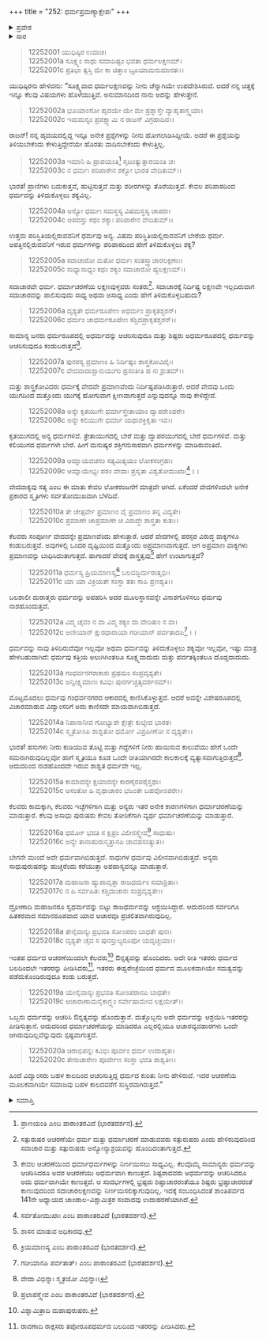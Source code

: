 +++
title = "252: ಧರ್ಮಪ್ರಮಣ್ಯಾಕ್ಷೇಪಃ"
+++

<details><summary>ಪ್ರವೇಶ</summary>


।।   ಓಂ ಓಂ ನಮೋ ನಾರಾಯಣಾಯ।।   ಶ್ರೀ ವೇದವ್ಯಾಸಾಯ ನಮಃ ।।

ಶ್ರೀ ಕೃಷ್ಣದ್ವೈಪಾಯನ ವೇದವ್ಯಾಸ ವಿರಚಿತ  

**ಶ್ರೀ ಮಹಾಭಾರತ**

**ಶಾಂತಿ ಪರ್ವ**

**ಮೋಕ್ಷಧರ್ಮ ಪರ್ವ**

**ಅಧ್ಯಾಯ 252**


</details>

<details><summary>ಸಾರ</summary>

ಯುಧಿಷ್ಠಿರನು ಧರ್ಮದ ಕುರಿತಾದ ಸಂದೇಹಗಳನ್ನು ಹೇಳಿಕೊಳ್ಳುವುದು (1-20).


</details>


> 12252001 ಯುಧಿಷ್ಠಿರ ಉವಾಚ।   
12252001a ಸೂಕ್ಷ್ಮಂ ಸಾಧು ಸಮಾದಿಷ್ಟಂ ಭವತಾ ಧರ್ಮಲಕ್ಷಣಮ್।  
12252001c ಪ್ರತಿಭಾ ತ್ವಸ್ತಿ ಮೇ ಕಾ ಚಿತ್ತಾಂ ಬ್ರೂಯಾಮನುಮಾನತಃ।।

ಯುಧಿಷ್ಠಿರನು ಹೇಳಿದನು: “ಸೂಕ್ಷ್ಮವಾದ ಧರ್ಮಲಕ್ಷಣವನ್ನು ನೀನು ಚೆನ್ನಾಗಿಯೇ ಉಪದೇಶಿಸಿರುವೆ. ಆದರೆ ನನ್ನ ಚಿತ್ತಕ್ಕೆ ಇನ್ನೂ ಕೆಲವು ವಿಷಯಗಳು ಹೊಳೆಯುತ್ತಿವೆ. ಅನುಮಾನದಿಂದ ನಾನು ಅದನ್ನು ಹೇಳುತ್ತೇನೆ.

> 12252002a ಭೂಯಾಂಸೋ ಹೃದಯೇ ಯೇ ಮೇ ಪ್ರಶ್ನಾಸ್ತೇ ವ್ಯಾಹೃತಾಸ್ತ್ವಯಾ।  
12252002c ಇಮಮನ್ಯಂ ಪ್ರವಕ್ಷ್ಯಾಮಿ ನ ರಾಜನ್ ವಿಗ್ರಹಾದಿವ।।

ರಾಜನ್! ನನ್ನ ಹೃದಯದಲ್ಲಿದ್ದ ಇನ್ನೂ ಅನೇಕ ಪ್ರಶ್ನೆಗಳನ್ನು ನೀನು ಹೋಗಲಾಡಿಸಿದ್ದೀಯೆ. ಅದರೆ ಈ ಪ್ರಶ್ನೆಯನ್ನು ತಿಳಿಯಬೇಕೆಂದು ಕೇಳುತ್ತಿದ್ದೇನೆಯೇ ಹೊರತು ವಾದಿಸಬೇಕೆಂದು ಕೇಳುತ್ತಿಲ್ಲ.

> 12252003a ಇಮಾನಿ ಹಿ ಪ್ರಾಪಯಂತಿ[^1] ಸೃಜಂತ್ಯುತ್ತಾರಯಂತಿ ಚ।  
12252003c ನ ಧರ್ಮಃ ಪರಿಪಾಠೇನ ಶಕ್ಯೋ ಭಾರತ ವೇದಿತುಮ್।।

ಭಾರತ! ಪ್ರಾಣಿಗಳು ಬದುಕುತ್ತವೆ, ಹುಟ್ಟಿಸುತ್ತವೆ ಮತ್ತು ಶರೀರಗಳನ್ನು ತೊರೆಯುತ್ತವೆ. ಕೇವಲ ಪರಿಪಾಠದಿಂದ ಧರ್ಮವನ್ನು ತಿಳಿದುಕೊಳ್ಳಲು ಶಕ್ಯವಿಲ್ಲ.

> 12252004a ಅನ್ಯೋ ಧರ್ಮಃ ಸಮಸ್ಥಸ್ಯ ವಿಷಮಸ್ಥಸ್ಯ ಚಾಪರಃ।  
12252004c ಆಪದಸ್ತು ಕಥಂ ಶಕ್ಯಾಃ ಪರಿಪಾಠೇನ ವೇದಿತುಮ್।।

ಉತ್ತಮ ಪರಿಸ್ಥಿತಿಯಲ್ಲಿರುವವನಿಗೆ ಧರ್ಮವು ಅನ್ಯ. ವಿಷಮ ಪರಿಸ್ಥಿತಿಯಲ್ಲಿರುವವನಿಗೆ ಬೇರೆಯ ಧರ್ಮ. ಆಪತ್ತಿನಲ್ಲಿರುವವನಿಗೆ ಇರುವ ಧರ್ಮಗಳನ್ನು ಪರಿಪಾಠದಿಂದ ಹೇಗೆ ತಿಳಿದುಕೊಳ್ಳಲು ಶಕ್ಯ?

> 12252005a ಸದಾಚಾರೋ ಮತೋ ಧರ್ಮಃ ಸಂತಸ್ತ್ವಾಚಾರಲಕ್ಷಣಾಃ।  
12252005c ಸಾಧ್ಯಾಸಾಧ್ಯಂ ಕಥಂ ಶಕ್ಯಂ ಸದಾಚಾರೋ ಹ್ಯಲಕ್ಷಣಮ್।।

ಸದಾಚಾರವೇ ಧರ್ಮ. ಧರ್ಮಾಚರಣೆಯ ಲಕ್ಷಣವುಳ್ಳವರು ಸಂತರು[^2]. ಸದಾಚಾರಕ್ಕೆ ನಿರ್ದಿಷ್ಟ ಲಕ್ಷಣವೇ ಇಲ್ಲದಿರುವಾಗ ಸದಾಚಾರವನ್ನು ಪಾಲಿಸುವುದು ಸಾಧ್ಯ ಅಥವಾ ಅಸಾಧ್ಯ ಎಂದು ಹೇಗೆ ತಿಳಿದುಕೊಳ್ಳಬಹುದು?

> 12252006a ದೃಶ್ಯತೇ ಧರ್ಮರೂಪೇಣ ಅಧರ್ಮಂ ಪ್ರಾಕೃತಶ್ಚರನ್।  
12252006c ಧರ್ಮಂ ಚಾಧರ್ಮರೂಪೇಣ ಕಶ್ಚಿದಪ್ರಾಕೃತಶ್ಚರನ್।।

ಸಾಮಾನ್ಯ ಜನರು ಧರ್ಮರೂಪದಲ್ಲಿ ಅಧರ್ಮವನ್ನು ಆಚರಿಸುವುದೂ ಮತ್ತು ಶಿಷ್ಟರು ಅಧರ್ಮರೂಪದಲ್ಲಿ ಧರ್ಮವನ್ನು ಆಚರಿಸುವುದೂ ಕಂಡುಬರುತ್ತದೆ[^3].

> 12252007a ಪುನರಸ್ಯ ಪ್ರಮಾಣಂ ಹಿ ನಿರ್ದಿಷ್ಟಂ ಶಾಸ್ತ್ರಕೋವಿದೈಃ।  
12252007c ವೇದವಾದಾಶ್ಚಾನುಯುಗಂ ಹ್ರಸಂತೀತಿ ಹ ನಃ ಶ್ರುತಮ್।।

ಮತ್ತು ಶಾಸ್ತ್ರಕೋವಿದರು ಧರ್ಮಕ್ಕೆ ವೇದವೇ ಪ್ರಮಾಣವೆಂದು ನಿರ್ದಿಷ್ಟಪಡಿಸಿರುತ್ತಾರೆ. ಆದರೆ ವೇದವು ಒಂದು ಯುಗದಿಂದ ಮತ್ತೊಂದು ಯುಗಕ್ಕೆ ಹೋಗುವಾಗ ಕ್ಷೀಣವಾಗುತ್ತದೆ ಎನ್ನುವುದನ್ನೂ ನಾವು ಕೇಳಿದ್ದೇವೆ.

> 12252008a ಅನ್ಯೇ ಕೃತಯುಗೇ ಧರ್ಮಾಸ್ತ್ರೇತಾಯಾಂ ದ್ವಾಪರೇಽಪರೇ।  
12252008c ಅನ್ಯೇ ಕಲಿಯುಗೇ ಧರ್ಮಾ ಯಥಾಶಕ್ತಿಕೃತಾ ಇವ।।

ಕೃತಯುಗದಲ್ಲಿ ಅನ್ಯ ಧರ್ಮಗಳಿವೆ. ತ್ರೇತಾಯುಗದಲ್ಲಿ ಬೇರೆ ಮತ್ತು ದ್ವಾಪರಯುಗದಲ್ಲಿ ಬೇರೆ ಧರ್ಮಗಳಿವೆ. ಮತ್ತು ಕಲಿಯುಗದ ಧರ್ಮಗಳೇ ಬೇರೆ. ಹೀಗೆ ಮನುಷ್ಯರ ಶಕ್ತಿಗನುಸಾರವಾಗಿ ಧರ್ಮಗಳನ್ನು ಮಾಡಿರುವಂತಿದೆ.

> 12252009a ಆಮ್ನಾಯವಚನಂ ಸತ್ಯಮಿತ್ಯಯಂ ಲೋಕಸಂಗ್ರಹಃ।  
12252009c ಆಮ್ನಾಯೇಭ್ಯಃ ಪರಂ ವೇದಾಃ ಪ್ರಸೃತಾ ವಿಶ್ವತೋಮುಖಾಃ[^4]।।

ವೇದವಾಕ್ಯವು ಸತ್ಯ ಎಂಬ ಈ ಮಾತು ಕೇವಲ ಲೋಕರಂಜನೆಗೆ ಮಾತ್ರವೇ ಆಗಿದೆ. ಏಕೆಂದರೆ ವೇದಗಳಿಂದಲೇ ಅನೇಕ ಪ್ರಕಾರದ ಸ್ಮೃತಿಗಳು ಸರ್ವತೋಮುಖವಾಗಿ ಬೆಳೆದಿವೆ.

> 12252010a ತೇ ಚೇತ್ಸರ್ವೇ ಪ್ರಮಾಣಂ ವೈ ಪ್ರಮಾಣಂ ತನ್ನ ವಿದ್ಯತೇ।  
12252010c ಪ್ರಮಾಣೇ ಚಾಪ್ರಮಾಣೇ ಚ ವಿರುದ್ಧೇ ಶಾಸ್ತ್ರತಾ ಕುತಃ।।

ಕೆಲವರು ಸಂಪೂರ್ಣ ವೇದವನ್ನೇ ಪ್ರಮಾಣವೆಂದು ಹೇಳುತ್ತಾರೆ. ಆದರೆ ವೇದಗಳಲ್ಲಿ ಪರಸ್ಪರ ವಿರುದ್ಧ ವಾಕ್ಯಗಳೂ ಕಂಡುಬರುತ್ತವೆ. ಅವುಗಳಲ್ಲಿ ಒಂದರ ದೃಷ್ಟಿಯಿಂದ ಮತ್ತೊಂದು ಅಪ್ರಮಾಣವಾಗುತ್ತದೆ. ಆಗ ಅಪ್ರಮಾಣ ವಾಕ್ಯಗಳು ಪ್ರಮಾಣವನ್ನು ಬಾಧಿಸಿದಂತಾಗುತ್ತದೆ. ಹಾಗಾದರೆ ವೇದಕ್ಕೆ ಶಾಸ್ತ್ರತ್ವವು[^5] ಹೇಗೆ ಉಂಟಾಗುತ್ತದೆ?

> 12252011a ಧರ್ಮಸ್ಯ ಹ್ರಿಯಮಾಣಸ್ಯ[^6] ಬಲವದ್ಭಿರ್ದುರಾತ್ಮಭಿಃ।  
12252011c ಯಾ ಯಾ ವಿಕ್ರಿಯತೇ ಸಂಸ್ಥಾ ತತಃ ಸಾಪಿ ಪ್ರಣಶ್ಯತಿ।।

ಬಲಶಾಲೀ ದುರಾತ್ಮರು ಧರ್ಮವನ್ನು ಅಪಹರಿಸಿ ಅದರ ಮೂಲಸ್ಥಾನವನ್ನೇ ವಿನಾಶಗೊಳಿಸಲು ಧರ್ಮವು ನಾಶಹೊಂದುತ್ತದೆ.

> 12252012a ವಿದ್ಮ ಚೈವಂ ನ ವಾ ವಿದ್ಮ ಶಕ್ಯಂ ವಾ ವೇದಿತುಂ ನ ವಾ।  
12252012c ಅಣೀಯಾನ್ ಕ್ಷುರಧಾರಾಯಾ ಗರೀಯಾನ್ ಪರ್ವತಾದಪಿ[^7]।।

ಧರ್ಮವನ್ನು ನಾವು ತಿಳಿದಿರುವೆವೋ ಇಲ್ಲವೋ ಅಥವಾ ಧರ್ಮವನ್ನು ತಿಳಿದುಕೊಳ್ಳಲು ಶಕ್ಯವೋ ಇಲ್ಲವೋ, ಇಷ್ಟು ಮಾತ್ರ ಹೇಳಬಹುದಾಗಿದೆ: ಧರ್ಮವು ಕತ್ತಿಯ ಅಲುಗಿಗಿಂತಲೂ ಸೂಕ್ಷ್ಮವಾದುದು ಮತ್ತು ಪರ್ವತಕ್ಕಿಂತಲೂ ದೊಡ್ಡದಾದುದು.

> 12252013a ಗಂಧರ್ವನಗರಾಕಾರಃ ಪ್ರಥಮಂ ಸಂಪ್ರದೃಶ್ಯತೇ।  
12252013c ಅನ್ವೀಕ್ಷ್ಯಮಾಣಃ ಕವಿಭಿಃ ಪುನರ್ಗಚ್ಚತ್ಯದರ್ಶನಮ್।।

ಮೊಟ್ಟಮೊದಲು ಧರ್ಮವು ಗಂಧರ್ವನಗರದ ಆಕಾರದಲ್ಲಿ ಕಾಣಿಸಿಕೊಳ್ಳುತ್ತದೆ. ಆದರೆ ಅದನ್ನೇ ವಿಶೇಷರೂಪದಲ್ಲಿ ವಿಚಾರಮಾಡುವ ವಿದ್ವಾಂಸರಿಗೆ ಅದು ಕಾಣಿಸದೇ ಮಾಯವಾಗಿಬಿಡುತ್ತದೆ.

> 12252014a ನಿಪಾನಾನೀವ ಗೋಭ್ಯಾಶೇ ಕ್ಷೇತ್ರೇ ಕುಲ್ಯೇವ ಭಾರತ।  
12252014c ಸ್ಮೃತೋಽಪಿ ಶಾಶ್ವತೋ ಧರ್ಮೋ ವಿಪ್ರಹೀಣೋ ನ ದೃಶ್ಯತೇ।।

ಭಾರತ! ಹಸುಗಳು ನೀರು ಕುಡಿಯುವ ತೊಟ್ಟಿ ಮತ್ತು ಗದ್ದೆಗಳಿಗೆ ನೀರು ಹಾಯಿಸುವ ಕಾಲುವೆಯು ಹೇಗೆ ಒಂದೇ ಸಮನಾಗಿರುವುದಿಲ್ಲವೋ ಹಾಗೆ ಸ್ಮೃತಿಯೂ ಕೂಡ ಒಂದೇ ರೀತಿಯಾಗಿರದೇ ಕಾಲಕಾಲಕ್ಕೆ ವ್ಯತ್ಯಾಸವಾಗುತ್ತಿರುತ್ತದೆ[^8]. ಆದುದರಿಂದ ನಾಶಹೊಂದದೇ ಇರುವ ಶಾಶ್ವತ ಧರ್ಮವೇ ಇಲ್ಲ.

> 12252015a ಕಾಮಾದನ್ಯೇ ಕ್ಷಯಾದನ್ಯೇ ಕಾರಣೈರಪರೈಸ್ತಥಾ।  
12252015c ಅಸಂತೋ ಹಿ ವೃಥಾಚಾರಂ ಭಜಂತೇ ಬಹವೋಽಪರೇ।।

ಕೆಲವರು ಕಾಮಕ್ಕಾಗಿ, ಕೆಲವರು ಇಚ್ಛೆಗಳಿಗಾಗಿ ಮತ್ತು ಅನ್ಯರು ಇತರ ಅನೇಕ ಕಾರಣಗಳಿಗಾಗಿ ಧರ್ಮಾಚರಣೆಯನ್ನು ಮಾಡುತ್ತಾರೆ. ಕೆಲವು ಅಸಾಧು ಪುರುಷರು ಕೇವಲ ತೋರಿಕೆಗಾಗಿ ವ್ಯರ್ಥ ಧರ್ಮಾಚರಣೆಯನ್ನು ಮಾಡುತ್ತಾರೆ.

> 12252016a ಧರ್ಮೋ ಭವತಿ ಸ ಕ್ಷಿಪ್ರಂ ವಿಲೀನಸ್ತ್ವೇವ[^9] ಸಾಧುಷು।  
12252016c ಅನ್ಯೇ ತಾನಾಹುರುನ್ಮತ್ತಾನಪಿ ಚಾವಹಸಂತ್ಯುತ।।

ಬೇಗನೇ ಮುಂದೆ ಅದೇ ಧರ್ಮವಾಗಿಬಿಡುತ್ತದೆ. ಸಾಧುಗಳ ಧರ್ಮವು ವಿಲೀನವಾಗಿಬಿಡುತ್ತದೆ. ಅನ್ಯರು ಸಾಧುಪುರುಷರನ್ನು ಹುಚ್ಚರೆಂದು ಕರೆಯುತ್ತಾ ಅಪಹಾಸ್ಯವನ್ನೂ ಮಾಡುತ್ತಾರೆ.

> 12252017a ಮಹಾಜನಾ ಹ್ಯುಪಾವೃತ್ತಾ ರಾಜಧರ್ಮಂ ಸಮಾಶ್ರಿತಾಃ।  
12252017c ನ ಹಿ ಸರ್ವಹಿತಃ ಕಶ್ಚಿದಾಚಾರಃ ಸಂಪ್ರದೃಶ್ಯತೇ।।

ದ್ರೋಣಾದಿ ಮಹಾಜನರೂ ಸ್ವಧರ್ಮವನ್ನು ಬಿಟ್ಟು ರಾಜಧರ್ಮವನ್ನು ಆಶ್ರಯಿಸಿದ್ದಾರೆ. ಆದುದರಿಂದ ಸರ್ವರಿಗೂ ಹಿತಕರವಾದ ಸಮಾನರೂಪವಾದ ಯಾವ ಆಚಾರವೂ ಪ್ರಚಲಿತವಾಗಿರುವುದಿಲ್ಲ.

> 12252018a ತೇನೈವಾನ್ಯಃ ಪ್ರಭವತಿ ಸೋಽಪರಂ ಬಾಧತೇ ಪುನಃ।  
12252018c ದೃಶ್ಯತೇ ಚೈವ ಸ ಪುನಸ್ತುಲ್ಯರೂಪೋ ಯದೃಚ್ಚಯಾ।।

ಇಂತಹ ಧರ್ಮದ ಆಚರಣೆಯಿಂದಲೇ ಕೆಲವರು[^10] ಔನ್ನತ್ಯವನ್ನು ಹೊಂದಿದರು. ಅದೇ ರೀತಿ ಇತರರು ಧರ್ಮದ ಬಲದಿಂದಲೇ ಇತರರನ್ನು ಪೀಡಿಸಿದರು[^11]. ಇತರರು ಈಶ್ವರೇಚ್ಛೆಯಿಂದ ಧರ್ಮದ ಮೂಲಕವಾಗಿಯೇ ಸಮತ್ವವನ್ನು ಪಡೆದುಕೊಂಡಿರುವುದೂ ಕಂಡು ಬರುತ್ತದೆ.

> 12252019a ಯೇನೈವಾನ್ಯಃ ಪ್ರಭವತಿ ಸೋಽಪರಾನಪಿ ಬಾಧತೇ।  
12252019c ಆಚಾರಾಣಾಮನೈಕಾಗ್ರ್ಯಂ ಸರ್ವೇಷಾಮೇವ ಲಕ್ಷಯೇತ್।।

ಒಬ್ಬನು ಧರ್ಮವನ್ನು ಆಚರಿಸಿ ಔನ್ನತ್ಯವನ್ನು ಹೊಂದುತ್ತಾನೆ. ಮತ್ತೊಬ್ಬನು ಅದೇ ಧರ್ಮವನ್ನು ಆಶ್ರಯಿಸಿ ಇತರರನ್ನು ಪೀಡಿಸುತ್ತಾನೆ. ಆದುದರಿಂದ ಧರ್ಮಾಚರಣೆಯನ್ನು ಮಾಡಿದರೂ ಎಲ್ಲರಲ್ಲಿಯೂ ಆಚಾರವ್ಯವಹಾರಗಳು ಒಂದೇ ಆಗಿರುವುದಿಲ್ಲವೆನ್ನುವುದು ಸ್ಪಷ್ಟವಾಗುತ್ತದೆ.

> 12252020a ಚಿರಾಭಿಪನ್ನಃ ಕವಿಭಿಃ ಪೂರ್ವಂ ಧರ್ಮ ಉದಾಹೃತಃ।  
12252020c ತೇನಾಚಾರೇಣ ಪೂರ್ವೇಣ ಸಂಸ್ಥಾ ಭವತಿ ಶಾಶ್ವತೀ।।

ಹಿಂದೆ ವಿದ್ವಾಂಸರು ಬಹಳ ಕಾಲದಿಂದ ಆಚರಿಸುತ್ತಿದ್ದ ಧರ್ಮದ ಕುರಿತು ನೀನು ಹೇಳಿರುವೆ. ಇದರ ಆಚರಣೆಯ ಮೂಲಕವಾಗಿಯೇ ಸಮಾಜವು ಬಹಳ ಕಾಲದವರೆಗೆ ಸುಸ್ಥಿರವಾಗಿರುತ್ತದೆ.”

<details><summary>ಸಮಾಪ್ತಿ</summary>
ಇತಿ ಶ್ರೀಮಹಾಭಾರತೇ ಶಾಂತಿ ಪರ್ವಣಿ ಮೋಕ್ಷಧರ್ಮ ಪರ್ವಣಿ ಧರ್ಮಪ್ರಮಣ್ಯಾಕ್ಷೇಪೇ ದ್ವಿಪಂಚಾಶದಧಿಕದ್ವಿಶತತಮೋಽಧ್ಯಾಯಃ।।  
ಇದು ಶ್ರೀಮಹಾಭಾರತದಲ್ಲಿ ಶಾಂತಿ ಪರ್ವದಲ್ಲಿ ಮೋಕ್ಷಧರ್ಮ ಪರ್ವದಲ್ಲಿ ಧರ್ಮಪ್ರಮಾಣ್ಯಾಕ್ಷೇಪ ಎನ್ನುವ ಇನ್ನೂರಾಐವತ್ತೆರಡನೇ ಅಧ್ಯಾಯವು.

</details>

[^1]: ಪ್ರಾಣಯಂತಿ ಎಂಬ ಪಾಠಾಂತರವಿದೆ (ಭಾರತದರ್ಶನ).

[^2]: ಸತ್ಪುರುಷರ ಆಚರಣೆಯೇ ಧರ್ಮ ಮತ್ತು ಧರ್ಮಾಚರಣೆ ಮಾಡುವವರು ಸತ್ಪುರುಷರು ಎಂದು ಹೇಳಿರುವುದರಿಂದ ಸದಾಚಾರ ಮತ್ತು ಸತ್ಪುರುಷರು ಅನ್ಯೋನ್ಯಾಶ್ರಯವನ್ನು ಹೊಂದಿದಂತಾಗುತ್ತದೆ.

[^3]: ಕೇವಲ ಆಚರಣೆಯಿಂದ ಧರ್ಮಾಧರ್ಮಗಳನ್ನು ನಿರ್ಣಯಿಸಲು ಸಾಧ್ಯವಿಲ್ಲ. ಕೆಲವೊಮ್ಮೆ ಸಾಮಾನ್ಯರು ಧರ್ಮವನ್ನು ಆಚರಿಸಿದರೂ ಅವರ ಆಚರಣೆಯು ಅಧರ್ಮವಾಗಿ ಕಾಣುತ್ತದೆ. ಶಿಷ್ಟರಾದವರು ಅಧರ್ಮವನ್ನು ಆಚರಿಸಿದರೂ ಅದು ಧರ್ಮವಾಗಿಯೇ ಕಾಣುತ್ತದೆ. ಆ ಸಂದರ್ಭಗಳಲ್ಲಿ ಭ್ರಷ್ಟರು ಶಿಷ್ಟಾಚಾರರಂತೆಯೂ ಶಿಷ್ಟರು ಭ್ರಷ್ಟಾಚಾರರಂತೆ ಕಾಣುವುದರಿಂದ ಸದಾಚಾರಲಕ್ಷಣವನ್ನು ನಿರ್ಣಯಿಸಲಿಕ್ಕಾಗುವುದಿಲ್ಲ. ಇದಕ್ಕೆ ಸಂಬಂಧಿಸಿದಂತೆ ಶಾಂತಿಪರ್ವದ 141ನೇ ಅಧ್ಯಾಯದ ಚಾಂಡಾಲ-ವಿಶ್ಚಾಮಿತ್ರರ ಸಂವಾದವು ಉದಾಹರಣೆಯಾಗಿದೆ.

[^4]: ಸರ್ವತೋಮುಖಾಃ ಎಂಬ ಪಾಠಾಂತರವಿದೆ (ಭಾರತದರ್ಶನ).

[^5]: ಶಾಸನ ಮಾಡುವ ಅಧಿಕಾರವು.

[^6]: ಕ್ರಿಯಮಾಣಸ್ಯ ಎಂಬ ಪಾಠಾಂತರವಿದೆ (ಭಾರತದರ್ಶನ).

[^7]: ಗರೀಯಾನಪಿ ಪರ್ವತಾತ್।   ಎಂಬ ಪಾಠಾಂತರವಿದೆ (ಭಾರತದರ್ಶನ).

[^8]: ವೇದಾ ವಿಭಿನ್ನಾಃ ಸ್ಮೃತಯೋ ವಿಭಿನ್ನಾಃ।

[^9]: ಪ್ರಲಾಪಸ್ತ್ವೇವ ಎಂಬ ಪಾಠಾಂತರವಿದೆ (ಭಾರತದರ್ಶನ).

[^10]: ವಿಶ್ವಾಮಿತ್ರಾದಿ ಮಹಾಪುರುಷರು.

[^11]: ರಾವಣಾದಿ ರಾಕ್ಷಸರು ತಪೋರೂಪಧರ್ಮದ ಬಲದಿಂದ ಇತರರನ್ನು ಪೀಡಿಸಿದರು.
